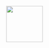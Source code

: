 <div id="header" align="center">
  <img src="https://media1.giphy.com/media/KGhpQ5NMoWKQurlHwI/giphy.gif?cid=ecf05e47gft7p54e5aioev8gulaqajjcsetwyf5sw1midix8&rid=giphy.gif&ct=g" width="100"/>
</div>
